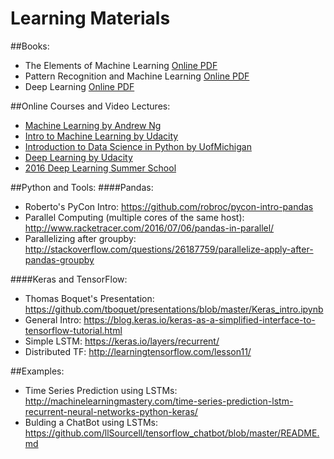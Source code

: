 # Learning Materials

##Books:
* The Elements of Machine Learning [Online PDF](https://www.google.ca/url?sa=t&rct=j&q=&esrc=s&source=web&cd=2&ved=0ahUKEwiW6ZTjutTQAhVL0YMKHfvED64QFggoMAE&url=http%3A%2F%2Fstatweb.stanford.edu%2F~tibs%2FElemStatLearn%2Fprintings%2FESLII_print10.pdf&usg=AFQjCNEAqok1DelzqAL7AcGBXOWCB4RWNg&sig2=Gx3DJDuMLD-ZHGerV_6hOQ&cad=rja)
* Pattern Recognition and Machine Learning [Online PDF](http://users.isr.ist.utl.pt/~wurmd/Livros/school/Bishop%20-%20Pattern%20Recognition%20And%20Machine%20Learning%20-%20Springer%20%202006.pdf)
* Deep Learning [Online PDF](http://www.deeplearningbook.org/)

##Online Courses and Video Lectures:
* [Machine Learning by Andrew Ng](https://www.coursera.org/learn/machine-learning/)
* [Intro to Machine Learning by Udacity](https://classroom.udacity.com/courses/ud120)
* [Introduction to Data Science in Python by UofMichigan](https://www.coursera.org/learn/python-data-analysis/)
* [Deep Learning by Udacity](https://classroom.udacity.com/courses/ud730/)
* [2016 Deep Learning Summer School](http://videolectures.net/deeplearning2016_montreal/)

##Python and Tools:
####Pandas:
* Roberto's PyCon Intro: https://github.com/robroc/pycon-intro-pandas
* Parallel Computing (multiple cores of the same host): http://www.racketracer.com/2016/07/06/pandas-in-parallel/
* Parallelizing after groupby: http://stackoverflow.com/questions/26187759/parallelize-apply-after-pandas-groupby

####Keras and TensorFlow:
* Thomas Boquet's Presentation: https://github.com/tboquet/presentations/blob/master/Keras_intro.ipynb<br />
* General Intro: https://blog.keras.io/keras-as-a-simplified-interface-to-tensorflow-tutorial.html<br/> 
* Simple LSTM: https://keras.io/layers/recurrent/<br/>
* Distributed TF: http://learningtensorflow.com/lesson11/<br/>

##Examples:
* Time Series Prediction using LSTMs: http://machinelearningmastery.com/time-series-prediction-lstm-recurrent-neural-networks-python-keras/
* Bulding a ChatBot using LSTMs: https://github.com/llSourcell/tensorflow_chatbot/blob/master/README.md




